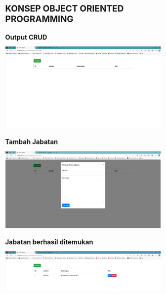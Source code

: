 # KONSEP OBJECT ORIENTED PROGRAMMING


## Output CRUD

<img src="crud1.png">

## Tambah Jabatan

<img src="crud2.png">

## Jabatan berhasil ditemukan

<img src="crud3.png">
